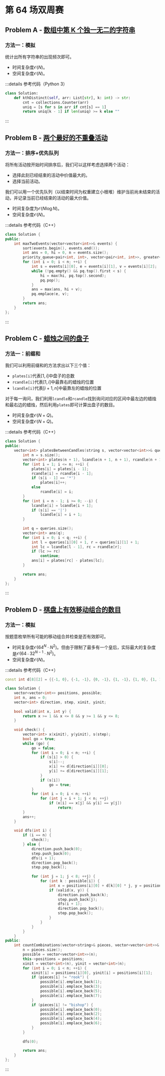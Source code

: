 # 第 64 场双周赛

## Problem A - [数组中第 K 个独一无二的字符串](https://leetcode.cn/problems/kth-distinct-string-in-an-array/)

### 方法一：模拟

统计出所有字符串的出现频次即可。

- 时间复杂度$\mathcal{O}(N)$。
- 空间复杂度$\mathcal{O}(N)$。

:::details 参考代码（Python 3）

```python
class Solution:
    def kthDistinct(self, arr: List[str], k: int) -> str:
        cnt = collections.Counter(arr)
        uniq = [s for s in arr if cnt[s] == 1]
        return uniq[k - 1] if len(uniq) >= k else ""
```

:::


## Problem B - [两个最好的不重叠活动](https://leetcode.cn/problems/two-best-non-overlapping-events/)

### 方法一：排序+优先队列

将所有活动按开始时间排序后，我们可以这样考虑选择两个活动：
- 选择此刻已经结束的活动中价值最大的。
- 选择当前活动。

我们可以用一个优先队列（以结束时间为权重建立小根堆）维护当前尚未结束的活动，并记录当前已经结束的活动的最大价值。

- 时间复杂度为$\mathcal{O}(N\log N)$。
- 空间复杂度$\mathcal{O}(N)$。

:::details 参考代码（C++）

```cpp
class Solution {
public:
    int maxTwoEvents(vector<vector<int>>& events) {
        sort(events.begin(), events.end());
        int ans = 0, hi = 0, n = events.size();
        priority_queue<pair<int, int>, vector<pair<int, int>>, greater<>> pq;
        for (int i = 0; i < n; ++i) {
            int s = events[i][0], e = events[i][1], v = events[i][2];
            while (!pq.empty() && pq.top().first < s) {
                hi = max(hi, pq.top().second);
                pq.pop();
            }
            ans = max(ans, hi + v);
            pq.emplace(e, v);
        }
        return ans;
    }
};
```

:::

## Problem C - [蜡烛之间的盘子](https://leetcode.cn/problems/plates-between-candles/)

### 方法一：前缀和

我们可以利用前缀和的方法求出以下三个值：
- `plates[i]`代表$[1,i]$中盘子的总数
- `rcandle[i]`代表$[1,i]$中最靠右的蜡烛的位置
- `lcandle[i]`代表$[i+1,n]$中最靠左的蜡烛的位置

对于每一询问，我们利用`lcandle`和`rcandle`找到询问对应的区间中最左边的蜡烛和最右边的蜡烛，然后利用`plates`即可计算出盘子的数目。

- 时间复杂度$\mathcal{O}(N+Q)$。
- 空间复杂度$\mathcal{O}(N+Q)$。

:::details 参考代码（C++）

```cpp
class Solution {
public:
    vector<int> platesBetweenCandles(string s, vector<vector<int>>& queries) {
        int n = s.size();
        vector<int> plates(n + 1), lcandle(n + 1, n + 1), rcandle(n + 1);
        for (int i = 1; i <= n; ++i) {
            plates[i] = plates[i - 1];
            rcandle[i] = rcandle[i - 1];
            if (s[i - 1] == '*')
                plates[i]++;
            else
                rcandle[i] = i;
        }
        for (int i = n - 1; i >= 0; --i) {
            lcandle[i] = lcandle[i + 1];
            if (s[i] == '|')
                lcandle[i] = i + 1;
        }
        
        int q = queries.size();
        vector<int> ans(q);
        for (int i = 0; i < q; ++i) {
            int l = queries[i][0] + 1, r = queries[i][1] + 1;
            int lc = lcandle[l - 1], rc = rcandle[r];
            if (lc >= rc)
                continue;
            ans[i] = plates[rc] - plates[lc];
        }
        
        return ans;
    }
};
```

:::

## Problem D - [棋盘上有效移动组合的数目](https://leetcode.cn/problems/number-of-valid-move-combinations-on-chessboard/)

### 方法一：模拟

按题意枚举所有可能的移动组合并检查是否有效即可。

- 时间复杂度$\mathcal{O}(64^N\cdot N^2)$。但由于限制了最多有一个皇后，实际最大的复杂度是$\mathcal{O}(64\cdot 32^{N-1}\cdot N^2)$。
- 空间复杂度$\mathcal{O}(N)$。

:::details 参考代码（C++）

```cpp
const int d[8][2] = {{-1, 0}, {-1, -1}, {0, -1}, {1, -1}, {1, 0}, {1, 1}, {0, 1}, {-1, 1}};

class Solution {
    vector<vector<int>> positions, possible;
    int n, ans = 0;
    vector<int> direction, step, xinit, yinit;
    
    bool valid(int x, int y) {
        return x >= 1 && x <= 8 && y >= 1 && y <= 8;
    }
    
    void check() {
        vector<int> x(xinit), y(yinit), s(step);
        bool go = true;
        while (go) {
            go = false;
            for (int i = 0; i < n; ++i) {
                if (s[i] > 0) {
                    s[i]--;
                    x[i] += d[direction[i]][0];
                    y[i] += d[direction[i]][1];
                }
                if (s[i])
                    go = true;
            }
            for (int i = 0; i < n; ++i)
                for (int j = i + 1; j < n; ++j)
                    if (x[i] == x[j] && y[i] == y[j])
                        return;
        }
        ans++;
    }
    
    void dfs(int i) {        
        if (i == n) {
            check();
        } else {
            direction.push_back(0);
            step.push_back(0);
            dfs(i + 1);
            direction.pop_back();
            step.pop_back();
            
            for (int j = 1; j < 8; ++j) {
                for (int k : possible[i]) {
                    int x = positions[i][0] + d[k][0] * j, y = positions[i][1] + d[k][1] * j;
                    if (valid(x, y)) {
                        direction.push_back(k);
                        step.push_back(j);
                        dfs(i + 1);
                        direction.pop_back();
                        step.pop_back();
                    }
                }
            }
        }
    }
public:
    int countCombinations(vector<string>& pieces, vector<vector<int>>& positions) {
        n = pieces.size();
        possible = vector<vector<int>>(n);
        this->positions = positions;
        xinit = vector<int>(n), yinit = vector<int>(n);
        for (int i = 0; i < n; ++i) {
            xinit[i] = positions[i][0], yinit[i] = positions[i][1];
            if (pieces[i] != "rook") {
                possible[i].emplace_back(1);
                possible[i].emplace_back(3);
                possible[i].emplace_back(5);
                possible[i].emplace_back(7);
            }
            if (pieces[i] != "bishop") {
                possible[i].emplace_back(0);
                possible[i].emplace_back(2);
                possible[i].emplace_back(4);
                possible[i].emplace_back(6);
            }
        }
        
        dfs(0);
        
        return ans;
    }
};
```

:::
